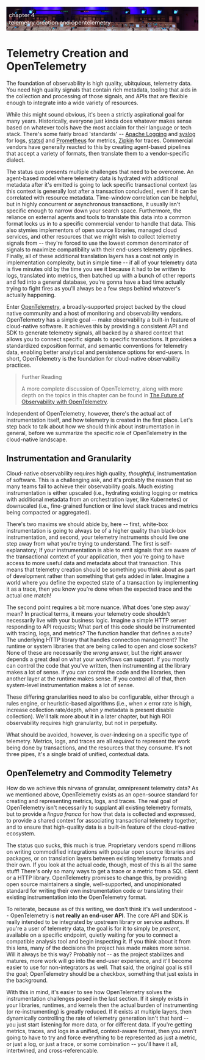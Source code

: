 ![Chapter 4 - Telemetry Creation and OpenTelemetry](./img/ch4_header.png)

# Telemetry Creation and OpenTelemetry

The foundation of observability is high quality, ubitquious, telemetry data. You
need high quality signals that contain rich metadata, tooling that aids in the
collection and processing of those signals, and APIs that are flexible enough to
integrate into a wide variety of resources.

While this might sound obvious, it's been a strictly aspirational goal for many
years. Historically, everyone just kinda does whatever makes sense based on
whatever tools have the most acclaim for their language or tech stack. There's
some fairly broad 'standards' -- [Apache
Logging](https://httpd.apache.org/docs/2.4/logs.html) and
[syslog](https://datatracker.ietf.org/doc/html/rfc5424) for logs,
[statsd](https://github.com/statsd/statsd/blob/master/docs/metric_types.md) and
[Prometheus](https://prometheus.io/docs/concepts/data_model/) for metrics,
[Zipkin](https://zipkin.io/pages/data_model.html) for traces. Commercial vendors
have generally reacted to this by creating agent-based pipelines that accept a
variety of formats, then translate them to a vendor-specific dialect.

The status quo presents multiple challenges that need to be overcome. An
agent-based model where telemetry data is hydrated with additional metadata
after it's emitted is going to lack specific transactional context (as this
context is generally lost after a transaction concludes), even if it can be
correlated with resource metadata. Time-window correlation can be helpful, but
in highly concurrent or asynchronous transactions, it usually isn't specific
enough to narrow down your search space. Furthermore, the reliance on external
agents and tools to translate this data into a common format locks us in to a
specific commercial vendor to handle that data. This also stymies implementors
of open source libraries, managed cloud services, and other resources that we
might wish to collect telemetry signals from -- they're forced to use the
lowest common denominator of signals to maximize compatibility with their
end-users telemetry pipelines. Finally, all of these additional translation
layers has a cost not only in implementation complexity, but in simple time --
if all of your telemetry data is five minutes old by the time you see it because
it had to be written to logs, translated into metrics, then batched up with a
bunch of other reports and fed into a general database, you're gonna have a bad
time actually trying to fight fires as you'll always be a few steps behind
whatever's actually happening.

Enter [OpenTelemetry](https://opentelemetry.io), a broadly-supported project
backed by the cloud native community and a host of monitoring and observability
vendors. OpenTelemetry has a simple goal -- make observability a built-in
feature of cloud-native software. It achieves this by providing a consistent API
and SDK to generate telemetry signals, all backed by a shared context that
allows you to connect specific signals to specific transactions. It provides a
standardized exposition format, and semantic conventions for telemetry data,
enabling better analytical and persistence options for end-users. In short,
OpenTelemetry is the foundation for cloud-native observability practices.

> Further Reading
>
> A more complete discussion of OpenTelemetry, along with more depth on the topics in
> this chapter can be found in [The Future of Observability with
> OpenTelemetry](https://www.oreilly.com/library/view/the-future-of/9781098118433/).

Independent of OpenTelemetry, however, there's the actual act of instrumentation
itself, and how telemetry is created in the first place. Let's step back to talk
about how we should think about instrumentation in general, before we summarize
the specific role of OpenTelemetry in the cloud-native landscape.

## Instrumentation and Granularity

Cloud-native observability requires high quality, _thoughtful_, instrumentation
of software. This is a challenging ask, and it's probably the reason that so
many teams fail to achieve their observability goals. Much existing
instrumentation is either upscaled (i.e., hydrating existing logging or
metrics with additional metadata from an orchestration layer, like Kubernetes)
or downscaled (i.e., fine-grained function or line level stack traces and
metrics being compacted or aggregated).

There's two maxims we should abide by, here -- first, white-box instrumentation
is going to always be of a higher quality than black-box instrumentation, and
second, your telemetry instruments should live one step away from what you're
trying to understand. The first is self-explanatory; If your instrumentation is
able to emit signals that are aware of the transactional context of your
application, then you're going to have access to more useful data and metadata
about that transaction. This means that telemetry creation should be something
you think about as part of development rather than something that gets added in
later. Imagine a world where you define the expected state of a transaction by
implementing it as a trace, then you know you're done when the expected trace
and the actual one match!

The second point requires a bit more nuance. What does 'one step away' mean? In
practical terms, it means your telemetry code shouldn't necessarily live with
your business logic. Imagine a simple HTTP server responding to API requests;
What part of this code should be instrumented with tracing, logs, and metrics?
The function handler that defines a route? The underlying HTTP library that
handles connection management? The runtime or system libraries that are being
called to open and close sockets? None of these are necessarily the _wrong_
answer, but the right answer depends a great deal on what your workflows can
support. If you mostly can control the code that you've written, then
instrumenting at the library makes a lot of sense. If you can control the code
and the libraries, then another layer at the runtime makes sense. If you control
all of that, then system-level instrumentation makes a lot of sense.

These differing granularities need to also be configurable, either through a
rules engine, or heuristic-based algorithms (i.e., when _x_ error rate is high,
increase collection rate/depth, when _y_ metadata is present disable
collection). We'll talk more about it in a later chapter, but high ROI
observability requires high granularity, but not in perpetuity.

What should be avoided, however, is over-indexing on a specific type of
telemetry. Metrics, logs, and traces are all _required_ to represent the work
being done by transactions, and the resources that they consume. It's not three
pipes, it's a single braid of unified, contextual data.

## OpenTelemetry and Commodity Telemetry

How do we achieve this nirvana of granular, omnipresent telemetry data? As we
mentioned above, OpenTelemetry exists as an open-source standard for creating
and representing metrics, logs, and traces. The real goal of OpenTelemetry isn't
necessarily to supplant all existing telemetry formats, but to provide a _lingua
franca_ for how that data is collected and expressed, to provide a shared
context for associating transactional telemetry together, and to ensure that
high-quality data is a built-in feature of the cloud-native ecosystem.

The status quo sucks, this much is true. Proprietary vendors spend millions on
writing commodified integrations with popular open source libraries and
packages, or on translation layers between existing telemetry formats and their
own. If you look at the actual code, though, most of this is all the same stuff!
There's only so many ways to get a trace or a metric from a SQL client or a HTTP
library. OpenTelemetry promises to change this, by providing open source
maintainers a single, well-supported, and unopinionated standard for writing
their own instrumentation code _or_ translating their existing instrumentation
into the OpenTelemetry format.

To reiterate, because as of this writing, we don't think it's well understood --
OpenTelemetry is **not really an end-user API**. The core API and SDK is really
intended to be integrated by upstream library or service authors. If you're a
user of telemetry data, the goal is for it to simply be _present_, available on
a specific endpoint, quietly waiting for you to connect a compatible analysis
tool and begin inspecting it. If you think about it from this lens, many of the
decisions the project has made makes more sense. Will it always be this way?
Probably not -- as the project stabilizes and matures, more work will go into
the end-user experience, and it'll become easier to use for non-integrators as
well. That said, the original goal is still the goal; OpenTelemetry should be a
checkbox, something that just exists in the background.

With this in mind, it's easier to see how OpenTelemetry solves the
instrumentation challenges posed in the last section. If it simply exists in
your libraries, runtimes, and kernels then the actual burden of instrumenting
(or re-instrumenting) is greatly reduced. If it exists at multiple layers, then
dynamically controlling the rate of telemetry generation isn't that hard -- you
just start listening for more data, or for different data. If you're getting
metrics, traces, and logs in a unified, context-aware format, then you aren't
going to have to try and force everything to be represented as just a metric, or
just a log, or just a trace, or some combination -- you'll have it all,
intertwined, and cross-referencable.
